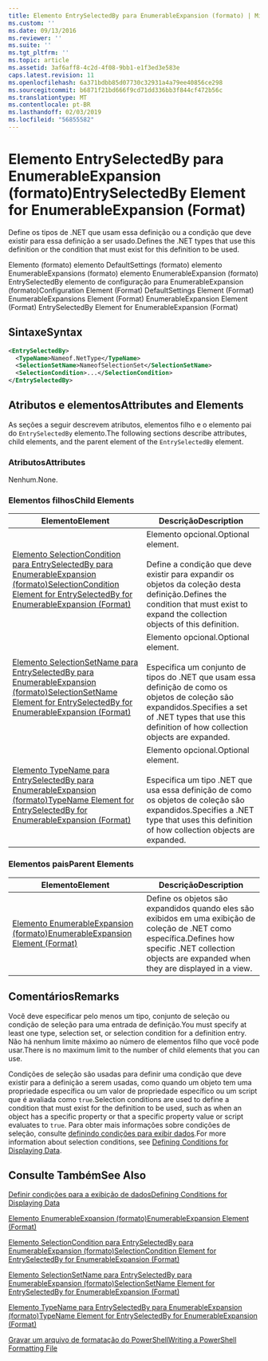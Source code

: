 ```yaml
---
title: Elemento EntrySelectedBy para EnumerableExpansion (formato) | Microsoft Docs
ms.custom: ''
ms.date: 09/13/2016
ms.reviewer: ''
ms.suite: ''
ms.tgt_pltfrm: ''
ms.topic: article
ms.assetid: 3af6aff8-4c2d-4f08-9bb1-e1f3ed3e583e
caps.latest.revision: 11
ms.openlocfilehash: 6a371bdbb85d07730c32931a4a79ee40856ce298
ms.sourcegitcommit: b6871f21bd666f9cd71dd336bb3f844cf472b56c
ms.translationtype: MT
ms.contentlocale: pt-BR
ms.lasthandoff: 02/03/2019
ms.locfileid: "56855582"
---
```

# <a name="entryselectedby-element-for-enumerableexpansion-format"></a><span data-ttu-id="c23bf-102">Elemento EntrySelectedBy para EnumerableExpansion (formato)</span><span class="sxs-lookup"><span data-stu-id="c23bf-102">EntrySelectedBy Element for EnumerableExpansion (Format)</span></span>

<span data-ttu-id="c23bf-103">Define os tipos de .NET que usam essa definição ou a condição que deve existir para essa definição a ser usado.</span><span class="sxs-lookup"><span data-stu-id="c23bf-103">Defines the .NET types that use this definition or the condition that must exist for this definition to be used.</span></span>

<span data-ttu-id="c23bf-104">Elemento (formato) elemento DefaultSettings (formato) elemento EnumerableExpansions (formato) elemento EnumerableExpansion (formato) EntrySelectedBy elemento de configuração para EnumerableExpansion (formato)</span><span class="sxs-lookup"><span data-stu-id="c23bf-104">Configuration Element (Format) DefaultSettings Element (Format) EnumerableExpansions Element (Format) EnumerableExpansion Element (Format) EntrySelectedBy Element for EnumerableExpansion (Format)</span></span>

## <a name="syntax"></a><span data-ttu-id="c23bf-105">Sintaxe</span><span class="sxs-lookup"><span data-stu-id="c23bf-105">Syntax</span></span>

```xml
<EntrySelectedBy>
  <TypeName>Nameof.NetType</TypeName>
  <SelectionSetName>NameofSelectionSet</SelectionSetName>
  <SelectionCondition>...</SelectionCondition>
</EntrySelectedBy>
```

## <a name="attributes-and-elements"></a><span data-ttu-id="c23bf-106">Atributos e elementos</span><span class="sxs-lookup"><span data-stu-id="c23bf-106">Attributes and Elements</span></span>

<span data-ttu-id="c23bf-107">As seções a seguir descrevem atributos, elementos filho e o elemento pai do `EntrySelectedBy` elemento.</span><span class="sxs-lookup"><span data-stu-id="c23bf-107">The following sections describe attributes, child elements, and the parent element of the `EntrySelectedBy` element.</span></span>

### <a name="attributes"></a><span data-ttu-id="c23bf-108">Atributos</span><span class="sxs-lookup"><span data-stu-id="c23bf-108">Attributes</span></span>

<span data-ttu-id="c23bf-109">Nenhum.</span><span class="sxs-lookup"><span data-stu-id="c23bf-109">None.</span></span>

### <a name="child-elements"></a><span data-ttu-id="c23bf-110">Elementos filhos</span><span class="sxs-lookup"><span data-stu-id="c23bf-110">Child Elements</span></span>

|<span data-ttu-id="c23bf-111">Elemento</span><span class="sxs-lookup"><span data-stu-id="c23bf-111">Element</span></span>|<span data-ttu-id="c23bf-112">Descrição</span><span class="sxs-lookup"><span data-stu-id="c23bf-112">Description</span></span>|
|-------------|-----------------|
|[<span data-ttu-id="c23bf-113">Elemento SelectionCondition para EntrySelectedBy para EnumerableExpansion (formato)</span><span class="sxs-lookup"><span data-stu-id="c23bf-113">SelectionCondition Element for EntrySelectedBy for EnumerableExpansion (Format)</span></span>](./selectioncondition-element-for-entryselectedby-for-enumerableexpansion-format.md)|<span data-ttu-id="c23bf-114">Elemento opcional.</span><span class="sxs-lookup"><span data-stu-id="c23bf-114">Optional element.</span></span><br /><br /> <span data-ttu-id="c23bf-115">Define a condição que deve existir para expandir os objetos da coleção desta definição.</span><span class="sxs-lookup"><span data-stu-id="c23bf-115">Defines the condition that must exist to expand the collection objects of this definition.</span></span>|
|[<span data-ttu-id="c23bf-116">Elemento SelectionSetName para EntrySelectedBy para EnumerableExpansion (formato)</span><span class="sxs-lookup"><span data-stu-id="c23bf-116">SelectionSetName Element for EntrySelectedBy for EnumerableExpansion (Format)</span></span>](./selectionsetname-element-for-entryselectedby-for-enumerableexpansion-format.md)|<span data-ttu-id="c23bf-117">Elemento opcional.</span><span class="sxs-lookup"><span data-stu-id="c23bf-117">Optional element.</span></span><br /><br /> <span data-ttu-id="c23bf-118">Especifica um conjunto de tipos do .NET que usam essa definição de como os objetos de coleção são expandidos.</span><span class="sxs-lookup"><span data-stu-id="c23bf-118">Specifies a set of .NET types that use this definition of how collection objects are expanded.</span></span>|
|[<span data-ttu-id="c23bf-119">Elemento TypeName para EntrySelectedBy para EnumerableExpansion (formato)</span><span class="sxs-lookup"><span data-stu-id="c23bf-119">TypeName Element for EntrySelectedBy for EnumerableExpansion (Format)</span></span>](./typename-element-for-entryselectedby-for-enumerableexpansion-format.md)|<span data-ttu-id="c23bf-120">Elemento opcional.</span><span class="sxs-lookup"><span data-stu-id="c23bf-120">Optional element.</span></span><br /><br /> <span data-ttu-id="c23bf-121">Especifica um tipo .NET que usa essa definição de como os objetos de coleção são expandidos.</span><span class="sxs-lookup"><span data-stu-id="c23bf-121">Specifies a .NET type that uses this definition of how collection objects are expanded.</span></span>|

### <a name="parent-elements"></a><span data-ttu-id="c23bf-122">Elementos pais</span><span class="sxs-lookup"><span data-stu-id="c23bf-122">Parent Elements</span></span>

|<span data-ttu-id="c23bf-123">Elemento</span><span class="sxs-lookup"><span data-stu-id="c23bf-123">Element</span></span>|<span data-ttu-id="c23bf-124">Descrição</span><span class="sxs-lookup"><span data-stu-id="c23bf-124">Description</span></span>|
|-------------|-----------------|
|[<span data-ttu-id="c23bf-125">Elemento EnumerableExpansion (formato)</span><span class="sxs-lookup"><span data-stu-id="c23bf-125">EnumerableExpansion Element (Format)</span></span>](./enumerableexpansion-element-format.md)|<span data-ttu-id="c23bf-126">Define os objetos são expandidos quando eles são exibidos em uma exibição de coleção de .NET como específica.</span><span class="sxs-lookup"><span data-stu-id="c23bf-126">Defines how specific .NET collection objects are expanded when they are displayed in a view.</span></span>|

## <a name="remarks"></a><span data-ttu-id="c23bf-127">Comentários</span><span class="sxs-lookup"><span data-stu-id="c23bf-127">Remarks</span></span>

<span data-ttu-id="c23bf-128">Você deve especificar pelo menos um tipo, conjunto de seleção ou condição de seleção para uma entrada de definição.</span><span class="sxs-lookup"><span data-stu-id="c23bf-128">You must specify at least one type, selection set, or selection condition for a definition entry.</span></span> <span data-ttu-id="c23bf-129">Não há nenhum limite máximo ao número de elementos filho que você pode usar.</span><span class="sxs-lookup"><span data-stu-id="c23bf-129">There is no maximum limit to the number of child elements that you can use.</span></span>

<span data-ttu-id="c23bf-130">Condições de seleção são usadas para definir uma condição que deve existir para a definição a serem usadas, como quando um objeto tem uma propriedade específica ou um valor de propriedade específico ou um script que é avaliada como `true`.</span><span class="sxs-lookup"><span data-stu-id="c23bf-130">Selection conditions are used to define a condition that must exist for the definition to be used, such as when an object has a specific property or that a specific property value or script evaluates to `true`.</span></span> <span data-ttu-id="c23bf-131">Para obter mais informações sobre condições de seleção, consulte [definindo condições para exibir dados](./defining-conditions-for-displaying-data.md).</span><span class="sxs-lookup"><span data-stu-id="c23bf-131">For more information about selection conditions, see [Defining Conditions for Displaying Data](./defining-conditions-for-displaying-data.md).</span></span>

## <a name="see-also"></a><span data-ttu-id="c23bf-132">Consulte Também</span><span class="sxs-lookup"><span data-stu-id="c23bf-132">See Also</span></span>

[<span data-ttu-id="c23bf-133">Definir condições para a exibição de dados</span><span class="sxs-lookup"><span data-stu-id="c23bf-133">Defining Conditions for Displaying Data</span></span>](./defining-conditions-for-displaying-data.md)

[<span data-ttu-id="c23bf-134">Elemento EnumerableExpansion (formato)</span><span class="sxs-lookup"><span data-stu-id="c23bf-134">EnumerableExpansion Element (Format)</span></span>](./enumerableexpansion-element-format.md)

[<span data-ttu-id="c23bf-135">Elemento SelectionCondition para EntrySelectedBy para EnumerableExpansion (formato)</span><span class="sxs-lookup"><span data-stu-id="c23bf-135">SelectionCondition Element for EntrySelectedBy for EnumerableExpansion (Format)</span></span>](./selectioncondition-element-for-entryselectedby-for-enumerableexpansion-format.md)

[<span data-ttu-id="c23bf-136">Elemento SelectionSetName para EntrySelectedBy para EnumerableExpansion (formato)</span><span class="sxs-lookup"><span data-stu-id="c23bf-136">SelectionSetName Element for EntrySelectedBy for EnumerableExpansion (Format)</span></span>](./selectionsetname-element-for-entryselectedby-for-enumerableexpansion-format.md)

[<span data-ttu-id="c23bf-137">Elemento TypeName para EntrySelectedBy para EnumerableExpansion (formato)</span><span class="sxs-lookup"><span data-stu-id="c23bf-137">TypeName Element for EntrySelectedBy for EnumerableExpansion (Format)</span></span>](./typename-element-for-entryselectedby-for-enumerableexpansion-format.md)

[<span data-ttu-id="c23bf-138">Gravar um arquivo de formatação do PowerShell</span><span class="sxs-lookup"><span data-stu-id="c23bf-138">Writing a PowerShell Formatting File</span></span>](./writing-a-powershell-formatting-file.md)
